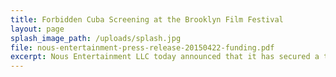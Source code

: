 ```yaml
---
title: Forbidden Cuba Screening at the Brooklyn Film Festival
layout: page
splash_image_path: /uploads/splash.jpg
file: nous-entertainment-press-release-20150422-funding.pdf
excerpt: Nous Entertainment LLC today announced that it has secured a third round of funding to further support development of its feature-length films
---
```


